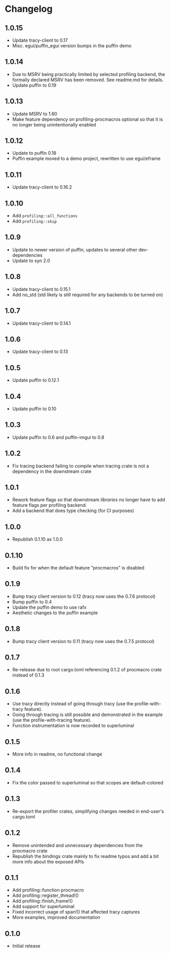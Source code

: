 # Changelog

## 1.0.15
* Update tracy-client to 0.17
* Misc. egui/puffin_egui version bumps in the puffin demo

## 1.0.14
* Due to MSRV being practically limited by selected profiling backend, the formally declared
  MSRV has been removed. See readme.md for details.
* Update puffin to 0.19

## 1.0.13
* Update MSRV to 1.60
* Make feature dependency on profiling-procmacros optional so that it is no longer being unintentionally enabled

## 1.0.12
* Update to puffin 0.18
* Puffin example moved to a demo project, rewritten to use egui/eframe

## 1.0.11
* Update tracy-client to 0.16.2

## 1.0.10
* Add `profiling::all_functions`
* Add `profiling::skip`

## 1.0.9
 * Update to newer version of puffin, updates to several other dev-dependencies
 * Update to syn 2.0

## 1.0.8
 * Update tracy-client to 0.15.1
 * Add no_std (std likely is still required for any backends to be turned on)

## 1.0.7
 * Update tracy-client to 0.14.1

## 1.0.6
 * Update tracy-client to 0.13

## 1.0.5
 * Update puffin to 0.12.1

## 1.0.4
 * Update puffin to 0.10

## 1.0.3
 * Update puffin to 0.6 and puffin-imgui to 0.8

## 1.0.2
 * Fix tracing backend failing to compile when tracing crate is not a dependency in the downstream crate

## 1.0.1
 * Rework feature flags so that downstream *libraries* no longer have to add feature flags per profiling backend.
 * Add a backend that does type checking (for CI purposes)

## 1.0.0
 * Republish 0.1.10 as 1.0.0

## 0.1.10
 * Build fix for when the default feature "procmacros" is disabled

## 0.1.9
 * Bump tracy client version to 0.12 (tracy now uses the 0.7.6 protocol)
 * Bump puffin to 0.4
 * Update the puffin demo to use rafx
 * Aesthetic changes to the puffin example

## 0.1.8
 * Bump tracy client version to 0.11 (tracy now uses the 0.7.5 protocol)

## 0.1.7
 * Re-release due to root cargo.toml referencing 0.1.2 of procmacro crate instead of 0.1.3

## 0.1.6
 * Use tracy directly instead of going through tracy (use the profile-with-tracy feature).
 * Going through tracing is still possible and demonstrated in the example (use the profile-with-tracing feature).
 * Function instrumentation is now recorded to superluminal

## 0.1.5
 * More info in readme, no functional change

## 0.1.4
 * Fix the color passed to superluminal so that scopes are default-colored

## 0.1.3
 * Re-export the profiler crates, simplifying changes needed in end-user's cargo.toml

## 0.1.2
 * Remove unintended and unnecessary dependencies from the procmacro crate
 * Republish the bindings crate mainly to fix readme typos and add a bit more info about the exposed APIs

## 0.1.1
 * Add profiling::function procmacro
 * Add profiling::register_thread!()
 * Add profiling::finish_frame!()
 * Add support for superluminal
 * Fixed incorrect usage of span!() that affected tracy captures
 * More examples, improved documentation

## 0.1.0
 * Initial release